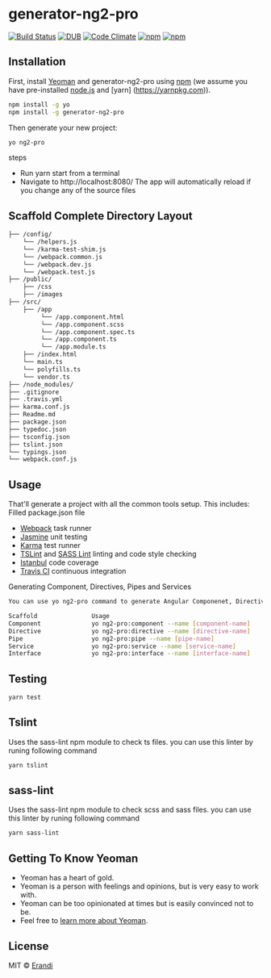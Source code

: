 # generator-ng2-pro 
[![Build Status](https://travis-ci.org/Erandi1234/generator-ng2-pro.svg?branch=master)](https://travis-ci.org/Erandi1234/generator-ng2-pro)
[![DUB](https://img.shields.io/dub/l/vibe-d.svg)](https://opensource.org/licenses/MIT) [![Code Climate](https://codeclimate.com/github/Erandi1234/generator-ng2-pro/badges/gpa.svg)](https://codeclimate.com/github/Erandi1234/generator-ng2-pro) [![npm](https://img.shields.io/npm/dm/localeval.svg)]() [![npm](https://img.shields.io/npm/v/npm.svg)]()
## Installation

First, install [Yeoman](http://yeoman.io) and generator-ng2-pro using [npm](https://www.npmjs.com/) (we assume you have pre-installed [node.js](https://nodejs.org/) and [yarn] (https://yarnpkg.com)).


```bash
npm install -g yo
npm install -g generator-ng2-pro
```

Then generate your new project:

```bash
yo ng2-pro
```
steps

* Run yarn start from a terminal
* Navigate to http://localhost:8080/ The app will automatically reload if you change any of the source files 

## Scaffold Complete Directory Layout
```bash
├── /config/                   
    └── /helpers.js
    └── /karma-test-shim.js
    └── /webpack.common.js
    └── /webpack.dev.js
    └── /webpack.test.js
├── /public/                    
    ├── /css
    ├── /images
├── /src/                       
    ├── /app
         └── /app.component.html
         └── /app.component.scss
         └── /app.component.spec.ts
         └── /app.component.ts
         └── /app.module.ts
    ├── /index.html
    └── main.ts
    └── polyfills.ts
    └── vendor.ts
├── /node_modules/             
├── .gitignore                                    
├── .travis.yml                                     
├── karma.conf.js              
├── Readme.md                
├── package.json                
├── typedoc.json                  
├── tsconfig.json              
├── tslint.json               
└── typings.json                
└── webpack.conf.js 
```
## Usage

That'll generate a project with all the common tools setup. This includes:
Filled package.json file 
* [Webpack](https://webpack.js.org/) task runner
* [Jasmine](https://jasmine.github.io/) unit testing
* [Karma](https://karma-runner.github.io/1.0/index.html) test runner
* [TSLint](https://palantir.github.io/tslint/) and [SASS Lint](https://www.npmjs.com/package/sass-lint) linting and code style checking
* [Istanbul](https://webpack.js.org/) code coverage
* [Travis CI](https://travis-ci.org/) continuous integration

Generating Component, Directives, Pipes and Services
```bash
You can use yo ng2-pro command to generate Angular Componenet, Directives, Pipes and Services

Scaffold               Usage
Component              yo ng2-pro:component --name [component-name]
Directive              yo ng2-pro:directive --name [directive-name]
Pipe                   yo ng2-pro:pipe --name [pipe-name]
Service                yo ng2-pro:service --name [service-name]
Interface              yo ng2-pro:interface --name [interface-name]
```
## Testing
```bash
yarn test
```

## Tslint
Uses the sass-lint npm module to check ts files. you can use this linter by runing following command
```bash
yarn tslint
```

## sass-lint
Uses the sass-lint npm module to check scss and sass files. you can use this linter by runing following command
```bash
yarn sass-lint
```
## Getting To Know Yeoman

 * Yeoman has a heart of gold.
 * Yeoman is a person with feelings and opinions, but is very easy to work with.
 * Yeoman can be too opinionated at times but is easily convinced not to be.
 * Feel free to [learn more about Yeoman](http://yeoman.io/).

## License

MIT © [Erandi](erandipraboda@gmail.com)



